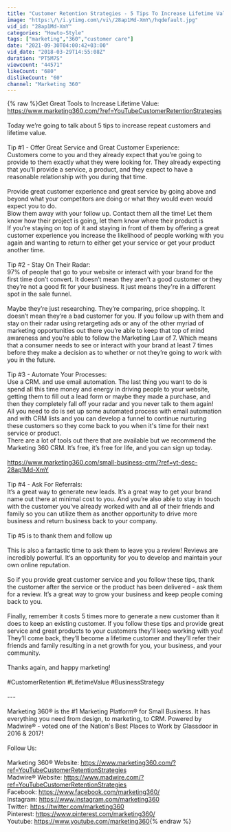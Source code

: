 ```yaml
---
title: "Customer Retention Strategies - 5 Tips To Increase Lifetime Value | Marketing 360®"
image: "https:\/\/i.ytimg.com\/vi\/28ap1Md-XmY\/hqdefault.jpg"
vid_id: "28ap1Md-XmY"
categories: "Howto-Style"
tags: ["marketing","360","customer care"]
date: "2021-09-30T04:00:42+03:00"
vid_date: "2018-03-29T14:55:08Z"
duration: "PT5M7S"
viewcount: "44571"
likeCount: "680"
dislikeCount: "60"
channel: "Marketing 360"
---
```

{% raw %}Get Great Tools to Increase Lifetime Value: <a rel="nofollow" target="blank" href="https://www.marketing360.com/?ref=YouTubeCustomerRetentionStrategies">https://www.marketing360.com/?ref=YouTubeCustomerRetentionStrategies</a><br /><br />Today we’re going to talk about 5 tips to increase repeat customers and lifetime value.<br /><br />Tip #1 - Offer Great Service and Great Customer Experience:<br />Customers come to you and they already expect that you’re going to provide to them exactly what they were looking for. They already expecting that you'll provide a service, a product, and they expect to have a reasonable relationship with you during that time. <br /><br />Provide great customer experience and great service by going above and beyond what your competitors are doing or what they would even would expect you to do. <br />Blow them away with your follow up. Contact them all the time! Let them know how their project is going, let them know where their product is<br />If you’re staying on top of it and staying in front of them by offering a great customer experience you increase the likelihood of people working with you again and wanting to return to either get your service or get your product another time. <br /><br />Tip #2 - Stay On Their Radar:<br />97% of people that go to your website or interact with your brand for the first time don’t convert. It doesn’t mean they aren’t a good customer or they they’re not a good fit for your business. It just means they're in a different spot in the sale funnel. <br /><br />Maybe they’re just researching. They’re comparing, price shopping. It doesn’t mean they’re a bad customer for you. If you follow up with them and stay on their radar using retargeting ads or any of the other myriad of marketing opportunities out there you’re able to keep that top of mind awareness and you’re able to follow the Marketing Law of 7. Which means that a consumer needs to see or interact with your brand at least 7 times before they make a decision as to whether or not they’re going to work with you in the future.<br /><br />Tip #3 - Automate Your Processes:<br />Use a CRM. and use email automation. The last thing you want to do is spend all this time money and energy in driving people to your website, getting them to fill out a lead form or maybe they made a purchase, and then they completely fall off your radar and you never talk to them again!<br />All you need to do is set up some automated process with email automation and with CRM lists and you can develop a funnel to continue nurturing these customers so they come back to you when it's time for their next service or product. <br />There are a lot of tools out there that are available but we recommend the Marketing 360 CRM. It’s free, it’s free for life, and you can sign up today.<br /><br /><a rel="nofollow" target="blank" href="https://www.marketing360.com/small-business-crm/?ref=yt-desc-28ap1Md-XmY">https://www.marketing360.com/small-business-crm/?ref=yt-desc-28ap1Md-XmY</a><br /><br />Tip #4 - Ask For Referrals:<br />It’s a great way to generate new leads. It’s a great way to get your brand name out there at minimal cost to you. And you’re also able to stay in touch with the customer you’ve already worked with and all of their friends and family so you can utilize them as another opportunity to drive more business and return business back to your company. <br /><br />Tip #5 is to thank them and follow up<br /><br />This is also a fantastic time to ask them to leave you a review! Reviews are incredibly powerful. It’s an opportunity for you to develop and maintain your own online reputation.<br /><br />So if you provide great customer service and you follow these tips, thank the customer after the service or the product has been delivered - ask them for a review. It’s a great way to grow your business and keep people coming back to you. <br /><br />Finally, remember it costs 5 times more to generate a new customer than it does to keep an existing customer. If you follow these tips and provide great service and great products to your customers they’ll keep working with you! They’ll come back, they’ll become a lifetime customer and they’ll refer their friends and family resulting in a net growth for you, your business, and your community.<br /><br />Thanks again, and happy marketing!<br /><br />#CustomerRetention #LifetimeValue #BusinessStrategy<br /><br />---<br /><br />Marketing 360® is the #1 Marketing Platform® for Small Business. It has everything you need from design, to marketing, to CRM. Powered by Madwire® - voted one of the Nation's Best Places to Work by Glassdoor in 2016 &amp; 2017! <br /><br />Follow Us:<br /><br />Marketing 360® Website: <a rel="nofollow" target="blank" href="https://www.marketing360.com/?ref=YouTubeCustomerRetentionStrategies">https://www.marketing360.com/?ref=YouTubeCustomerRetentionStrategies</a><br />Madwire® Website: <a rel="nofollow" target="blank" href="https://www.madwire.com/?ref=YouTubeCustomerRetentionStrategies">https://www.madwire.com/?ref=YouTubeCustomerRetentionStrategies</a><br />Facebook: <a rel="nofollow" target="blank" href="https://www.facebook.com/marketing360/">https://www.facebook.com/marketing360/</a><br />Instagram: <a rel="nofollow" target="blank" href="https://www.instagram.com/marketing360">https://www.instagram.com/marketing360</a><br />Twitter: <a rel="nofollow" target="blank" href="https://twitter.com/marketing360">https://twitter.com/marketing360</a><br />Pinterest: <a rel="nofollow" target="blank" href="https://www.pinterest.com/marketing360/">https://www.pinterest.com/marketing360/</a><br />Youtube: <a rel="nofollow" target="blank" href="https://www.youtube.com/marketing360">https://www.youtube.com/marketing360</a>{% endraw %}
